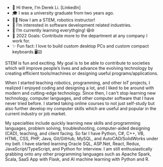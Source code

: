 - 👋 Hi there, I’m Derek Li. [LinkedIn]
- 🎓 I was a university graduate from two years ago.
- 👨‍🏫 Now I am a STEM, robotics instructor!
- 👀 I’m interested in software development related industries.
- 🌱 I’m currently learning everythging! 😆🌐
- 🎯 2022 Goals: Contribute more to the department at any company I work for.
- ✨ Fun fact: I love to build custom desktop PCs and custom compact keyboards.🖥️⌨️

STEM is fun and exciting. My goal is to be able to contribute to societies which will improve people’s lives and advance the evolving technology by creating efficient tools/machines or designing useful programs/applications.

When I started teaching robotics, programming, and other IoT projects, I realized I enjoyed coding and designing a lot, and I liked to be around with modern and cutting-edge technology. Since then, I can't stop learning new technology, computer languages, and other computer software that I have never tried before. I started taking online courses to not just self-study but also further develop my computer skills which are useful and popular in the current industry or job market.

My specialties include quickly learning new skills and programming languages, problem solving, troubleshooting, computer-aided designing (CAD), teaching, and client facing. So far I have Python, C#, C++, VB, HTML, CSS, PHP, Java, Git/GitHub, MySQL, and AutoCAD/SolidWorks under my belt. I have started learning Oracle SQL, ASP.Net, React, Redux, JavaScript/TypeScript, and Python for interview. I am still enthusiastically grabbing onto any other programming languages such as Apache Spark, Scala, SaaS App with Flask, and AI machine learning with Python and R.
